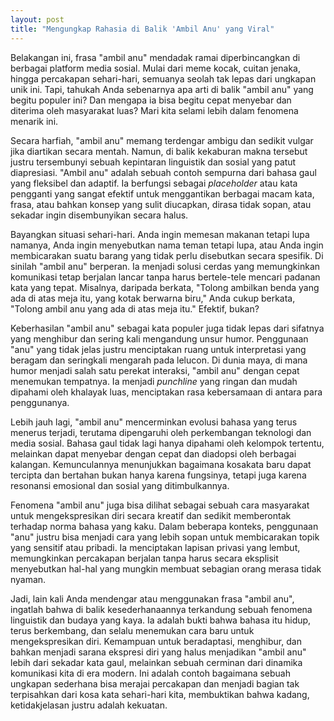 ```yaml
---
layout: post
title: "Mengungkap Rahasia di Balik 'Ambil Anu' yang Viral"
---
```


Belakangan ini, frasa "ambil anu" mendadak ramai diperbincangkan di berbagai platform media sosial. Mulai dari meme kocak, cuitan jenaka, hingga percakapan sehari-hari, semuanya seolah tak lepas dari ungkapan unik ini. Tapi, tahukah Anda sebenarnya apa arti di balik "ambil anu" yang begitu populer ini? Dan mengapa ia bisa begitu cepat menyebar dan diterima oleh masyarakat luas? Mari kita selami lebih dalam fenomena menarik ini.

Secara harfiah, "ambil anu" memang terdengar ambigu dan sedikit vulgar jika diartikan secara mentah. Namun, di balik kekaburan makna tersebut justru tersembunyi sebuah kepintaran linguistik dan sosial yang patut diapresiasi. "Ambil anu" adalah sebuah contoh sempurna dari bahasa gaul yang fleksibel dan adaptif. Ia berfungsi sebagai *placeholder* atau kata pengganti yang sangat efektif untuk menggantikan berbagai macam kata, frasa, atau bahkan konsep yang sulit diucapkan, dirasa tidak sopan, atau sekadar ingin disembunyikan secara halus.

Bayangkan situasi sehari-hari. Anda ingin memesan makanan tetapi lupa namanya, Anda ingin menyebutkan nama teman tetapi lupa, atau Anda ingin membicarakan suatu barang yang tidak perlu disebutkan secara spesifik. Di sinilah "ambil anu" berperan. Ia menjadi solusi cerdas yang memungkinkan komunikasi tetap berjalan lancar tanpa harus bertele-tele mencari padanan kata yang tepat. Misalnya, daripada berkata, "Tolong ambilkan benda yang ada di atas meja itu, yang kotak berwarna biru," Anda cukup berkata, "Tolong ambil anu yang ada di atas meja itu." Efektif, bukan?

Keberhasilan "ambil anu" sebagai kata populer juga tidak lepas dari sifatnya yang menghibur dan sering kali mengandung unsur humor. Penggunaan "anu" yang tidak jelas justru menciptakan ruang untuk interpretasi yang beragam dan seringkali mengarah pada lelucon. Di dunia maya, di mana humor menjadi salah satu perekat interaksi, "ambil anu" dengan cepat menemukan tempatnya. Ia menjadi *punchline* yang ringan dan mudah dipahami oleh khalayak luas, menciptakan rasa kebersamaan di antara para penggunanya.

Lebih jauh lagi, "ambil anu" mencerminkan evolusi bahasa yang terus menerus terjadi, terutama dipengaruhi oleh perkembangan teknologi dan media sosial. Bahasa gaul tidak lagi hanya dipahami oleh kelompok tertentu, melainkan dapat menyebar dengan cepat dan diadopsi oleh berbagai kalangan. Kemunculannya menunjukkan bagaimana kosakata baru dapat tercipta dan bertahan bukan hanya karena fungsinya, tetapi juga karena resonansi emosional dan sosial yang ditimbulkannya.

Fenomena "ambil anu" juga bisa dilihat sebagai sebuah cara masyarakat untuk mengekspresikan diri secara kreatif dan sedikit memberontak terhadap norma bahasa yang kaku. Dalam beberapa konteks, penggunaan "anu" justru bisa menjadi cara yang lebih sopan untuk membicarakan topik yang sensitif atau pribadi. Ia menciptakan lapisan privasi yang lembut, memungkinkan percakapan berjalan tanpa harus secara eksplisit menyebutkan hal-hal yang mungkin membuat sebagian orang merasa tidak nyaman.

Jadi, lain kali Anda mendengar atau menggunakan frasa "ambil anu", ingatlah bahwa di balik kesederhanaannya terkandung sebuah fenomena linguistik dan budaya yang kaya. Ia adalah bukti bahwa bahasa itu hidup, terus berkembang, dan selalu menemukan cara baru untuk mengekspresikan diri. Kemampuan untuk beradaptasi, menghibur, dan bahkan menjadi sarana ekspresi diri yang halus menjadikan "ambil anu" lebih dari sekadar kata gaul, melainkan sebuah cerminan dari dinamika komunikasi kita di era modern. Ini adalah contoh bagaimana sebuah ungkapan sederhana bisa merajai percakapan dan menjadi bagian tak terpisahkan dari kosa kata sehari-hari kita, membuktikan bahwa kadang, ketidakjelasan justru adalah kekuatan.
